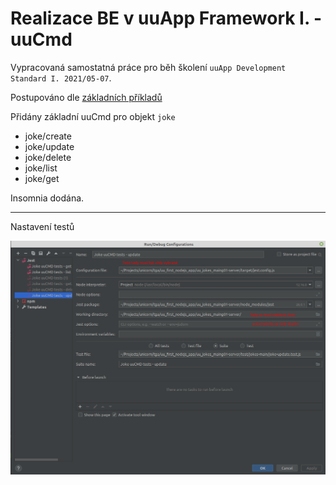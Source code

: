 # Realizace BE v uuApp Framework I. - uuCmd

Vypracovaná samostatná práce pro běh školení `uuApp Development Standard I. 2021/05-07`.

Postupováno dle [základních příkladů](https://uuos9.plus4u.net/uu-bookkitg01-main/78462435-2590bf997d264d959b9d6a88ee1d0ff5/book/page?code=48920790)

Přidány základní uuCmd pro objekt `joke`
- joke/create
- joke/update
- joke/delete
- joke/list
- joke/get

Insomnia dodána.

---
Nastavení testů

![alt text](./how-to-set-tests.png)
